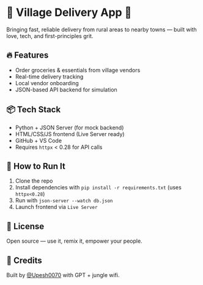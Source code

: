 # 🌾 Village Delivery App 🚚

Bringing fast, reliable delivery from rural areas to nearby towns — built with love, tech, and first-principles grit.

## 🔥 Features
- Order groceries & essentials from village vendors
- Real-time delivery tracking
- Local vendor onboarding
- JSON-based API backend for simulation

## 📦 Tech Stack
- Python + JSON Server (for mock backend)
- HTML/CSS/JS frontend (Live Server ready)
- GitHub + VS Code
- Requires `httpx` < 0.28 for API calls

## 🚀 How to Run It
1. Clone the repo
2. Install dependencies with `pip install -r requirements.txt` (uses `httpx<0.28`)
3. Run with `json-server --watch db.json`
4. Launch frontend via `Live Server`

## 📜 License
Open source — use it, remix it, empower your people.

## 💬 Credits
Built by [@Upesh0070](https://github.com/Upesh0070) with GPT + jungle wifi.

